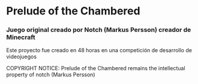 # Prelude of the Chambered

### Juego original creado por Notch (Markus Persson) creador de Minecraft

Este proyecto fue creado en 48 horas en una competición de desarrollo
de videojuegos

COPYRIGHT NOTICE:
Prelude of the Chambered remains the intellectual property of notch (Markus Persson)